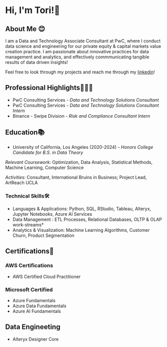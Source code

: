 
<!--
**toriwang24/toriwang24** is a ✨ _special_ ✨ repository because its `README.md` (this file) appears on your GitHub profile.

Here are some ideas to get you started:

- 🔭 I’m currently working on ...
- 🌱 I’m currently learning ...
- 👯 I’m looking to collaborate on ...
- 🤔 I’m looking for help with ...
- 💬 Ask me about ...
- 📫 How to reach me: ...
- 😄 Pronouns: ...
- ⚡ Fun fact: ...
-->

# Hi, I'm Tori!👋



## About Me 😊
I am a Data and Technology Associate Consultant at PwC, where I conduct data science and engineering for our private equity & capital markets value creation practice.
I am passionate about innovative practices for data management and analytics, and effectively commmunicating tangible results of data driven insights!

Feel free to look through my projects and reach me through my [linkedin](https://www.linkedin.com/in/toriwang)!



## Professional Highlights👩🏻‍💼

* PwC Consulting Services - _Data and Technology Solutions Consultant_
* PwC Consulting Services	- _Data and Technology Solutions Consultant Intern_
* Binance - Swipe Division - _Risk and Compliance Consultant Intern_



## Education📚

* University of California, Los Angeles (2020-2024) - _Honors College Candidate for B.S. in Data Theory_

_Relevant Coursework_: Optimization, Data Analysis, Statistical Methods, Machine Learning, Computer Science

_Activities_: Consultant, International Bruins in Business; Project Lead, ArtReach UCLA




### Technical Skills🛠️

* Languages & Applications: Python, SQL, RStudio, Tableau, Alteryx, Jupyter Notebooks, Azure AI Services
* Data Management : ETL Processes, Relational Databases, OLTP & OLAP work-streams*
* Analytics & Visualization: Machine Learning Algorithms, Customer Churn, Product Segmentation


## Certifications📝

### AWS Certifications
* AWS Certified Cloud Practitioner

### Microsoft Certified
* Azure Fundamentals
* Azure Data Fundamentals
* Azure AI Fundamentals

## Data Engineeting
* Alteryx Designer Core 
